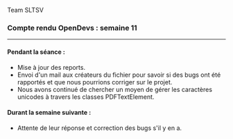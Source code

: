 Team SLTSV

### Compte rendu OpenDevs : semaine 11

---

#### Pendant la séance :
- Mise à jour des reports.
- Envoi d'un mail aux créateurs du fichier pour savoir si des bugs ont été rapportés et que nous pourrions corriger sur le projet.
- Nous avons continué de chercher un moyen de gérer les caractères unicodes à travers les classes PDFTextElement.

#### Durant la semaine suivante :
- Attente de leur réponse et correction des bugs s'il y en a.
